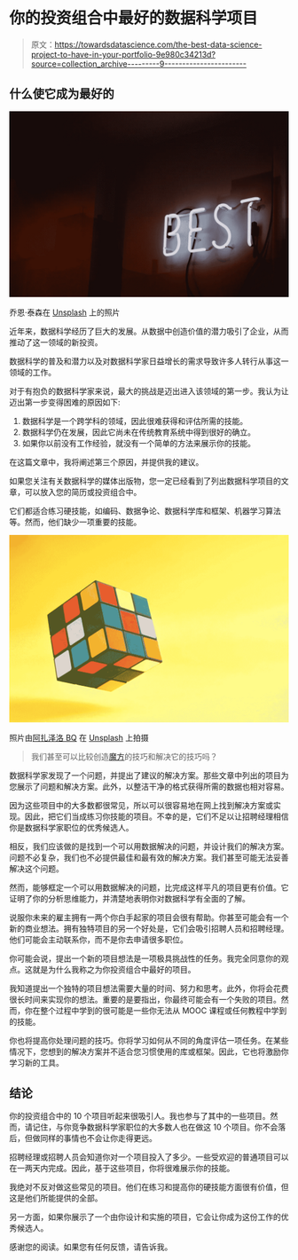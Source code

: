 # 你的投资组合中最好的数据科学项目

> 原文：<https://towardsdatascience.com/the-best-data-science-project-to-have-in-your-portfolio-9e980c34213d?source=collection_archive---------9----------------------->

## 什么使它成为最好的

![](img/d0473107e137bc9e6665ea3e1b277ce8.png)

乔恩·泰森在 [Unsplash](https://unsplash.com/s/photos/best?utm_source=unsplash&utm_medium=referral&utm_content=creditCopyText) 上的照片

近年来，数据科学经历了巨大的发展。从数据中创造价值的潜力吸引了企业，从而推动了这一领域的新投资。

数据科学的普及和潜力以及对数据科学家日益增长的需求导致许多人转行从事这一领域的工作。

对于有抱负的数据科学家来说，最大的挑战是迈出进入该领域的第一步。我认为让迈出第一步变得困难的原因如下:

1.  数据科学是一个跨学科的领域，因此很难获得和评估所需的技能。
2.  数据科学仍在发展，因此它尚未在传统教育系统中得到很好的确立。
3.  如果你以前没有工作经验，就没有一个简单的方法来展示你的技能。

在这篇文章中，我将阐述第三个原因，并提供我的建议。

如果您关注有关数据科学的媒体出版物，您一定已经看到了列出数据科学项目的文章，可以放入您的简历或投资组合中。

它们都适合练习硬技能，如编码、数据争论、数据科学库和框架、机器学习算法等。然而，他们缺少一项重要的技能。

![](img/b7e89c881c970cf64aa81e1b331af0c6.png)

照片由[阿扎泽洛 BQ](https://unsplash.com/@azazellobq?utm_source=unsplash&utm_medium=referral&utm_content=creditCopyText) 在 [Unsplash](https://unsplash.com/s/photos/problem?utm_source=unsplash&utm_medium=referral&utm_content=creditCopyText) 上拍摄

> 我们甚至可以比较创造[魔方](https://en.wikipedia.org/wiki/Rubik%27s_Cube)的技巧和解决它的技巧吗？

数据科学家发现了一个问题，并提出了建议的解决方案。那些文章中列出的项目为您展示了问题和解决方案。此外，以整洁干净的格式获得所需的数据也相对容易。

因为这些项目中的大多数都很常见，所以可以很容易地在网上找到解决方案或实现。因此，把它们当成练习你技能的项目。不幸的是，它们不足以让招聘经理相信你是数据科学家职位的优秀候选人。

相反，我们应该做的是找到一个可以用数据解决的问题，并设计我们的解决方案。问题不必复杂，我们也不必提供最佳和最有效的解决方案。我们甚至可能无法妥善解决这个问题。

然而，能够框定一个可以用数据解决的问题，比完成这样平凡的项目更有价值。它证明了你的分析思维能力，并清楚地表明你对数据科学有全面的了解。

说服你未来的雇主拥有一两个你白手起家的项目会很有帮助。你甚至可能会有一个新的商业想法。拥有独特项目的另一个好处是，它们会吸引招聘人员和招聘经理。他们可能会主动联系你，而不是你去申请很多职位。

你可能会说，提出一个新的项目想法是一项极具挑战性的任务。我完全同意你的观点。这就是为什么我称之为你投资组合中最好的项目。

我知道提出一个独特的项目想法需要大量的时间、努力和思考。此外，你将会花费很长时间来实现你的想法。重要的是要指出，你最终可能会有一个失败的项目。然而，你在整个过程中学到的很可能是一些你无法从 MOOC 课程或任何教程中学到的技能。

你也将提高你处理问题的技巧。你将学习如何从不同的角度评估一项任务。在某些情况下，您想到的解决方案并不适合您习惯使用的库或框架。因此，它也将激励你学习新的工具。

## 结论

你的投资组合中的 10 个项目听起来很吸引人。我也参与了其中的一些项目。然而，请记住，与你竞争数据科学家职位的大多数人也在做这 10 个项目。你不会落后，但做同样的事情也不会让你走得更远。

招聘经理或招聘人员会知道你对一个项目投入了多少。一些受欢迎的普通项目可以在一两天内完成。因此，基于这些项目，你将很难展示你的技能。

我绝对不反对做这些常见的项目。他们在练习和提高你的硬技能方面很有价值，但这是他们所能提供的全部。

另一方面，如果你展示了一个由你设计和实施的项目，它会让你成为这份工作的优秀候选人。

感谢您的阅读。如果您有任何反馈，请告诉我。